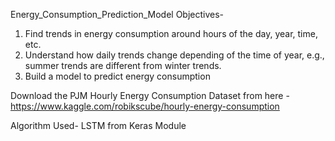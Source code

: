 Energy_Consumption_Prediction_Model
Objectives-
1. Find trends in energy consumption around hours of the day, year, time, etc.
2. Understand how daily trends change depending of the time of year, e.g., summer trends are different from winter trends.
3. Build a model to predict energy consumption

Download the PJM Hourly Energy Consumption Dataset from here - https://www.kaggle.com/robikscube/hourly-energy-consumption

Algorithm Used- LSTM from Keras Module
